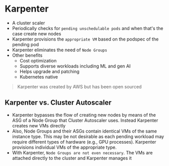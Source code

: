 # Karpenter

- A cluster scaler
- Periodically checks for `pending unschedulable pods` and when that's the case create new nodes
- Karpenter provisions the `appropriate VM` based on the podspec of the pending pod
- Karpenter eliminates the need of `Node Groups`
- Other benefits
  - Cost optimization
  - Supports diverse workloads including ML and gen AI
  - Helps upgrade and patching
  - Kubernetes native

> Karpenter was created by AWS but has been open sourced

## Karpenter vs. Cluster Autoscaler

- Karpenter bypasses the flow of creating new nodes by means of the ASG of a Node Group that Cluster Autoscaler uses. Instead Karpenter creates new VMs directly
- Also, Node Groups and their ASGs contain identical VMs of the same instance type. This may be not desirable as each pending workload may require different types of hardware (e.g., GPU processes). Karpenter provisions individual VMs of the appropriate type.
- With Karpenter, `Node Groups are not even necessary`. The VMs are attached directly to the cluster and Karpenter manages it
